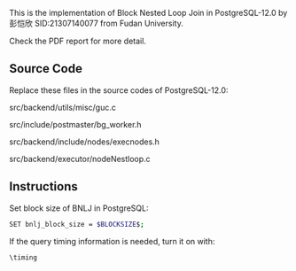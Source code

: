 This is the implementation of Block Nested Loop Join in PostgreSQL-12.0
by 彭恺欣 SID:21307140077 from Fudan University.

Check the PDF report for more detail.

## Source Code

Replace these files in the source codes of PostgreSQL-12.0:

src/backend/utils/misc/guc.c

src/include/postmaster/bg_worker.h

src/backend/include/nodes/execnodes.h

src/backend/executor/nodeNestloop.c

## Instructions

Set block size of BNLJ in PostgreSQL:
```bash
SET bnlj_block_size = $BLOCKSIZE$;
```

If the query timing information is needed, turn it on with:
```bash
\timing
```




